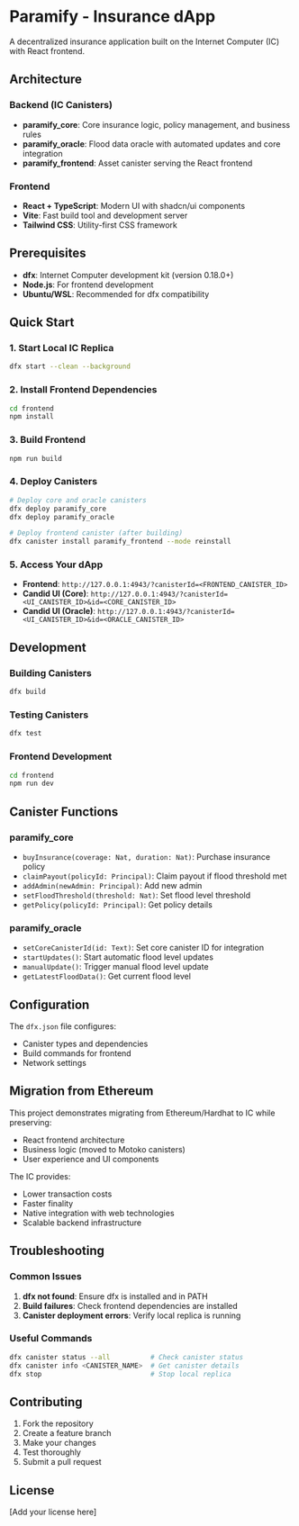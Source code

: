 # Paramify - Insurance dApp

A decentralized insurance application built on the Internet Computer (IC) with React frontend.

## Architecture

### Backend (IC Canisters)
- **paramify_core**: Core insurance logic, policy management, and business rules
- **paramify_oracle**: Flood data oracle with automated updates and core integration
- **paramify_frontend**: Asset canister serving the React frontend

### Frontend
- **React + TypeScript**: Modern UI with shadcn/ui components
- **Vite**: Fast build tool and development server
- **Tailwind CSS**: Utility-first CSS framework

## Prerequisites

- **dfx**: Internet Computer development kit (version 0.18.0+)
- **Node.js**: For frontend development
- **Ubuntu/WSL**: Recommended for dfx compatibility

## Quick Start

### 1. Start Local IC Replica
```bash
dfx start --clean --background
```

### 2. Install Frontend Dependencies
```bash
cd frontend
npm install
```

### 3. Build Frontend
```bash
npm run build
```

### 4. Deploy Canisters
```bash
# Deploy core and oracle canisters
dfx deploy paramify_core
dfx deploy paramify_oracle

# Deploy frontend canister (after building)
dfx canister install paramify_frontend --mode reinstall
```

### 5. Access Your dApp
- **Frontend**: `http://127.0.0.1:4943/?canisterId=<FRONTEND_CANISTER_ID>`
- **Candid UI (Core)**: `http://127.0.0.1:4943/?canisterId=<UI_CANISTER_ID>&id=<CORE_CANISTER_ID>`
- **Candid UI (Oracle)**: `http://127.0.0.1:4943/?canisterId=<UI_CANISTER_ID>&id=<ORACLE_CANISTER_ID>`

## Development

### Building Canisters
```bash
dfx build
```

### Testing Canisters
```bash
dfx test
```

### Frontend Development
```bash
cd frontend
npm run dev
```

## Canister Functions

### paramify_core
- `buyInsurance(coverage: Nat, duration: Nat)`: Purchase insurance policy
- `claimPayout(policyId: Principal)`: Claim payout if flood threshold met
- `addAdmin(newAdmin: Principal)`: Add new admin
- `setFloodThreshold(threshold: Nat)`: Set flood level threshold
- `getPolicy(policyId: Principal)`: Get policy details

### paramify_oracle
- `setCoreCanisterId(id: Text)`: Set core canister ID for integration
- `startUpdates()`: Start automatic flood level updates
- `manualUpdate()`: Trigger manual flood level update
- `getLatestFloodData()`: Get current flood level

## Configuration

The `dfx.json` file configures:
- Canister types and dependencies
- Build commands for frontend
- Network settings

## Migration from Ethereum

This project demonstrates migrating from Ethereum/Hardhat to IC while preserving:
- React frontend architecture
- Business logic (moved to Motoko canisters)
- User experience and UI components

The IC provides:
- Lower transaction costs
- Faster finality
- Native integration with web technologies
- Scalable backend infrastructure

## Troubleshooting

### Common Issues
1. **dfx not found**: Ensure dfx is installed and in PATH
2. **Build failures**: Check frontend dependencies are installed
3. **Canister deployment errors**: Verify local replica is running

### Useful Commands
```bash
dfx canister status --all          # Check canister status
dfx canister info <CANISTER_NAME>  # Get canister details
dfx stop                           # Stop local replica
```

## Contributing

1. Fork the repository
2. Create a feature branch
3. Make your changes
4. Test thoroughly
5. Submit a pull request

## License

[Add your license here]
